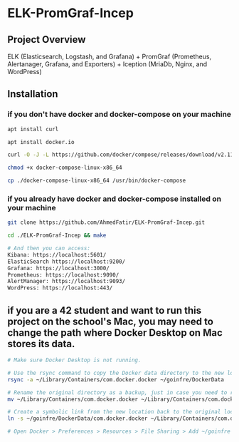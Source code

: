 
# ELK-PromGraf-Incep

## Project Overview
ELK (Elasticsearch, Logstash, and Grafana) + PromGraf (Prometheus, Alertanager, Grafana, and Exporters) + Iception (MriaDb, Nginx, and WordPress)
## Installation

### if you don't have docker and docker-compose on your machine
```bash
apt install curl

apt install docker.io

curl -O -J -L https://github.com/docker/compose/releases/download/v2.11.2/docker-compose-linux-x86_64

chmod +x docker-compose-linux-x86_64

cp ./docker-compose-linux-x86_64 /usr/bin/docker-compose
```

### if you already have docker and docker-compose installed on your machine
```bash
git clone https://github.com/AhmedFatir/ELK-PromGraf-Incep.git

cd ./ELK-PromGraf-Incep && make

# And then you can access:
Kibana: https://localhost:5601/
ElasticSearch https://localhost:9200/
Grafana: https://localhost:3000/
Prometheus: https://localhost:9090/
AlertManager: https://localhost:9093/
WordPress: https://localhost:443/
```
## if you are a 42 student and want to run this project on the school's Mac, you may need to change the path where Docker Desktop on Mac stores its data.
```bash
# Make sure Docker Desktop is not running.

# Use the rsync command to copy the Docker data directory to the new location.
rsync -a ~/Library/Containers/com.docker.docker ~/goinfre/DockerData

# Rename the original directory as a backup, just in case you need to revert(optional).
mv ~/Library/Containers/com.docker.docker ~/Library/Containers/com.docker.docker.backup∏∏π◊

# Create a symbolic link from the new location back to the original location.
ln -s ~/goinfre/DockerData/com.docker.docker ~/Library/Containers/com.docker.docker

# Open Docker > Preferences > Resources > File Sharing > Add ~/goinfre to Shared Paths.
```

